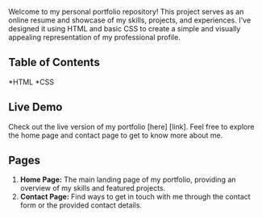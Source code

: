 Welcome to my personal portfolio repository! This project serves as an online resume and showcase of my skills, projects, and experiences. I've designed it using HTML and basic CSS to create a simple and visually appealing representation of my professional profile.

## Table of Contents
  *HTML
  *CSS
## Live Demo
Check out the live version of my portfolio [here] [link]. Feel free to explore the home page and contact page to get to know more about me.

## Pages
1. **Home Page:** The main landing page of my portfolio, providing an overview of my skills and featured projects.
2. **Contact Page:** Find ways to get in touch with me through the contact form or the provided contact details.

